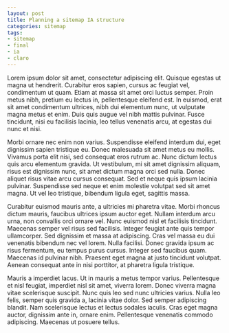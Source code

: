 ```yaml
---
layout: post
title: Planning a sitemap IA structure
categories: sitemap
tags:
- sitemap
- final
- ia
- claro
---
```

Lorem ipsum dolor sit amet, consectetur adipiscing elit. Quisque egestas ut magna ut hendrerit. Curabitur eros sapien, cursus ac feugiat vel, condimentum ut quam. Etiam at massa sit amet orci luctus semper. Proin metus nibh, pretium eu lectus in, pellentesque eleifend est. In euismod, erat sit amet condimentum ultrices, nibh dui elementum nunc, ut vulputate magna metus et enim. Duis quis augue vel nibh mattis pulvinar. Fusce tincidunt, nisi eu facilisis lacinia, leo tellus venenatis arcu, at egestas dui nunc et nisi.

Morbi ornare nec enim non varius. Suspendisse eleifend interdum dui, eget dignissim sapien tristique eu. Donec malesuada sit amet metus eu mollis. Vivamus porta elit nisi, sed consequat eros rutrum ac. Nunc dictum lectus quis arcu elementum gravida. Ut vestibulum, mi sit amet dignissim aliquam, risus est dignissim nunc, sit amet dictum magna orci sed nulla. Donec aliquet risus vitae arcu cursus consequat. Sed et neque quis ipsum lacinia pulvinar. Suspendisse sed neque et enim molestie volutpat sed sit amet magna. Ut vel leo tristique, bibendum ligula eget, sagittis massa.

Curabitur euismod mauris ante, a ultricies mi pharetra vitae. Morbi rhoncus dictum mauris, faucibus ultrices ipsum auctor eget. Nullam interdum arcu urna, non convallis orci ornare vel. Nunc euismod nisl et facilisis tincidunt. Maecenas semper vel risus sed facilisis. Integer feugiat ante quis tempor ullamcorper. Sed dignissim et massa at adipiscing. Cras vel massa eu dui venenatis bibendum nec vel lorem. Nulla facilisi. Donec gravida ipsum ac risus fermentum, eu tempus purus cursus. Integer sed faucibus quam. Maecenas id pulvinar nibh. Praesent eget magna at justo tincidunt volutpat. Aenean consequat ante in nisi porttitor, at pharetra ligula tristique.

Mauris a imperdiet lacus. Ut in mauris a metus tempor varius. Pellentesque et nisl feugiat, imperdiet nisl sit amet, viverra lorem. Donec viverra magna vitae scelerisque suscipit. Nunc quis leo sed nunc ultricies varius. Nulla leo felis, semper quis gravida a, lacinia vitae dolor. Sed semper adipiscing blandit. Nam scelerisque lectus et lectus sodales iaculis. Cras eget magna auctor, dignissim ante in, ornare enim. Pellentesque venenatis commodo adipiscing. Maecenas ut posuere tellus.